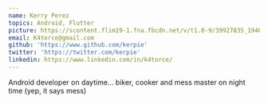 ```yaml
---
name: Kerry Perez
topics: Android, Flutter
picture: https://scontent.flim19-1.fna.fbcdn.net/v/t1.0-9/39927835_1946071525413720_1452545282238578688_n.jpg?_nc_cat=103&_nc_eui2=AeHymvSVi9uL9YaSWgjFdIcVZpAbZO6EoephatqlgGhLFopsEuDGMNSxOsrE6Bla7pQRUUXTr1I-XdAnoxVlSxWU0Yfd3Ce50l3-mVfo16hcvQ&_nc_oc=AQm15lrfnAgRT-ab4UeYlrlxN7M-C7fNGItEAVPkzlpoOrDrwqZ9cThcJVEQENnk2rQ&_nc_ht=scontent.flim19-1.fna&oh=7831b24b090ff2e9327fabcaacd01891&oe=5E5DAB8B
email: K4torce@gmail.com
github: 'https://www.github.com/kerpie'
twitter: 'https://twitter.com/kerpie'
linkedin: https://www.linkedin.com/in/k4torce/
---
```


Android developer on daytime... biker, cooker and mess master on night time (yep, it says mess)
